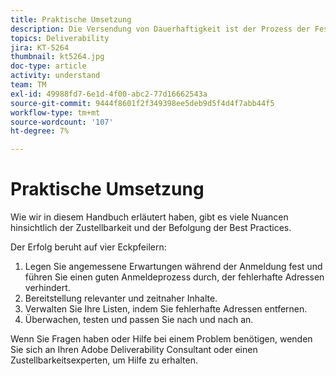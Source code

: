 ```yaml
---
title: Praktische Umsetzung
description: Die Versendung von Dauerhaftigkeit ist der Prozess der Festlegung eines konsistenten Sendevolumens und einer konsistenten Versandstrategie, um die Reputation des ISP zu wahren.
topics: Deliverability
jira: KT-5264
thumbnail: kt5264.jpg
doc-type: article
activity: understand
team: TM
exl-id: 49988fd7-6e1d-4f00-abc2-77d16662543a
source-git-commit: 9444f8601f2f349398ee5deb9d5f4d4f7abb44f5
workflow-type: tm+mt
source-wordcount: '107'
ht-degree: 7%

---
```


# Praktische Umsetzung

Wie wir in diesem Handbuch erläutert haben, gibt es viele Nuancen hinsichtlich der Zustellbarkeit und der Befolgung der Best Practices.

Der Erfolg beruht auf vier Eckpfeilern:

1. Legen Sie angemessene Erwartungen während der Anmeldung fest und führen Sie einen guten Anmeldeprozess durch, der fehlerhafte Adressen verhindert.
2. Bereitstellung relevanter und zeitnaher Inhalte.
3. Verwalten Sie Ihre Listen, indem Sie fehlerhafte Adressen entfernen.
4. Überwachen, testen und passen Sie nach und nach an.

Wenn Sie Fragen haben oder Hilfe bei einem Problem benötigen, wenden Sie sich an Ihren Adobe Deliverability Consultant oder einen Zustellbarkeitsexperten, um Hilfe zu erhalten.
